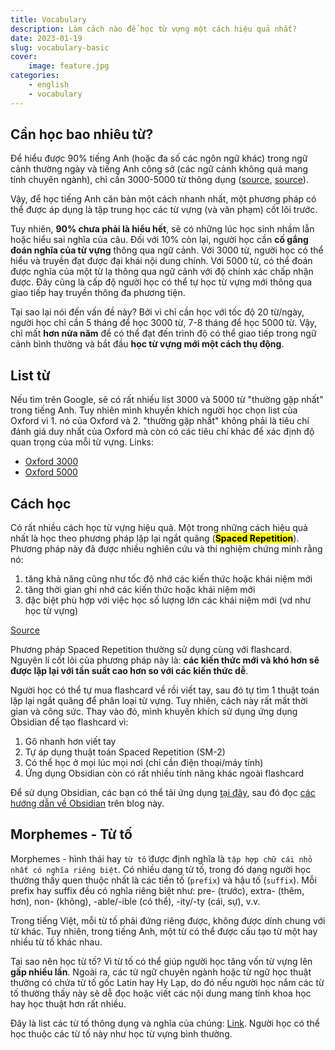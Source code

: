 ```yaml
---
title: Vocabulary
description: Làm cách nào để học từ vựng một cách hiệu quả nhất?
date: 2023-01-19
slug: vocabulary-basic
cover:
    image: feature.jpg
categories:
    - english
    - vocabulary
---
```


## Cần học bao nhiêu từ?

Để hiểu được 90% tiếng Anh (hoặc đa số các ngôn ngữ khác) trong ngữ cảnh thường ngày và tiếng Anh công sở (các ngữ cảnh không quá mang tính chuyên ngành), chỉ cần 3000-5000 từ thông dụng ([source](https://link.storjshare.io/jxzgsoym5wqkuwikdnlkzaj3xwua/phuctran-cloud%2Fgoulden1990.pdf), [source](https://link.storjshare.io/jufunra3zll5ojvabfh26dx5atwa/phuctran-cloud%2F43267941.pdf)).

Vậy, để học tiếng Anh căn bản một cách nhanh nhất, một phương pháp có thể được áp dụng là tập trung học các từ vựng (và văn phạm) cốt lõi trước.

Tuy nhiên, **90% chưa phải là hiểu hết**, sẽ có những lúc học sinh nhầm lẫn hoặc hiểu sai nghĩa của câu. Đối với 10% còn lại, người học cần **cố gắng đoán nghĩa của từ vựng** thông qua ngữ cảnh. Với 3000 từ, người học có thể hiểu và truyền đạt được đại khái nội dung chính. Với 5000 từ, có thể đoán được nghĩa của một từ lạ thông qua ngữ cảnh với độ chính xác chấp nhận được. Đây cũng là cấp độ người học có thể tự học từ vựng mới thông qua giao tiếp hay truyền thông đa phương tiện.

Tại sao lại nói đến vấn đề này? Bởi vì chỉ cần học với tốc độ 20 từ/ngày, người học chỉ cần 5 tháng để học 3000 từ, 7-8 tháng để học 5000 từ. Vậy, chỉ mất **hơn nửa năm** để có thể đạt đến trình độ có thể giao tiếp trong ngữ cảnh bình thường và bắt đầu **học từ vựng mới một cách thụ động**.

## List từ

Nếu tìm trên Google, sẽ có rất nhiều list 3000 và 5000 từ "thường gặp nhất" trong tiếng Anh. Tuy nhiên mình khuyến khích người học chọn list của Oxford vì 1. nó của Oxford và 2. "thường gặp nhất" không phải là tiêu chí đánh giá duy nhất của Oxford mà còn có các tiêu chí khác để xác định độ quan trọng của mỗi từ vựng. Links:

- [Oxford 3000](https://cdn.phuctran.cloud/American_Oxford_3000.pdf)
- [Oxford 5000](https://cdn.phuctran.cloud/American_Oxford_5000.pdf)

## Cách học

Có rất nhiều cách học từ vựng hiệu quả. Một trong những cách hiệu quả nhất là học theo phương pháp lặp lại ngắt quãng (**<mark>Spaced Repetition</mark>**). Phương pháp này đã được nhiều nghiên cứu và thí nghiệm chứng minh rằng nó:

1. tăng khả năng cũng như tốc độ nhớ các kiến thức hoặc khái niệm mới
2. tăng thời gian ghi nhớ các kiến thức hoặc khái niệm mới
3. đặc biệt phù hợp với việc học số lượng lớn các khái niệm mới (vd như học từ vựng)

[Source](https://cdn.phuctran.cloud/spaced-repetition.pdf)

Phương pháp Spaced Repetition thường sử dụng cùng với flashcard. Nguyên lí cốt lõi của phương pháp này là: **các kiến thức mới và khó hơn sẽ được lặp lại với tần suất cao hơn so với các kiến thức dễ**.

Người học có thể tự mua flashcard về rồi viết tay, sau đó tự tìm 1 thuật toán lặp lại ngắt quãng để phân loại từ vựng. Tuy nhiên, cách này rất mất thời gian và công sức. Thay vào đó, mình khuyến khích sử dụng ứng dụng Obsidian để tạo flashcard vì:

1. Gõ nhanh hơn viết tay
2. Tự áp dụng thuật toán Spaced Repetition (SM-2)
3. Có thể học ở mọi lúc mọi nơi (chỉ cần điện thoại/máy tính)
4. Ứng dụng Obsidian còn có rất nhiều tính năng khác ngoài flashcard

Để sử dụng Obsidian, các bạn có thể tải ứng dụng [tại đây](https://obsidian.md/download), sau đó đọc [các hướng dẫn về Obsidian](https://neolingo.net/tag/obsidian/) trên blog này.

## Morphemes - Từ tố

Morphemes - hình thái hay `từ tố` được định nghĩa là `tập hợp chữ cái nhỏ nhất có nghĩa riêng biệt`. Có nhiều dạng từ tố, trong đó dạng người học thường thấy quen thuộc nhất là các tiền tố (`prefix`) và hậu tố (`suffix`). Mỗi prefix hay suffix đều có nghĩa riêng biệt như: pre- (trước), extra- (thêm, hơn), non- (không), -able/-ible (có thể), -ity/-ty (cái, sự), v.v.

Trong tiếng Việt, mỗi từ tố phải đứng riêng được, không được dính chung với từ khác. Tuy nhiên, trong tiếng Anh, một từ có thể được cấu tạo từ một hay nhiều từ tố khác nhau.

Tại sao nên học từ tố? Vì từ tố có thể giúp người học tăng vốn từ vựng lên **gấp nhiều lần**. Ngoài ra, các từ ngữ chuyên ngành hoặc từ ngữ học thuật thường có chứa từ tố gốc Latin hay Hy Lạp, do đó nếu người học nắm các từ tố thường thấy này sẽ dễ đọc hoặc viết các nội dung mang tính khoa học hay học thuật hơn rất nhiều.

Đây là list các từ tố thông dụng và nghĩa của chúng: [Link](https://cdn.phuctran.cloud/List-of-Morphemes.pdf). Người học có thể học thuộc các từ tố này như học từ vựng bình thường.
